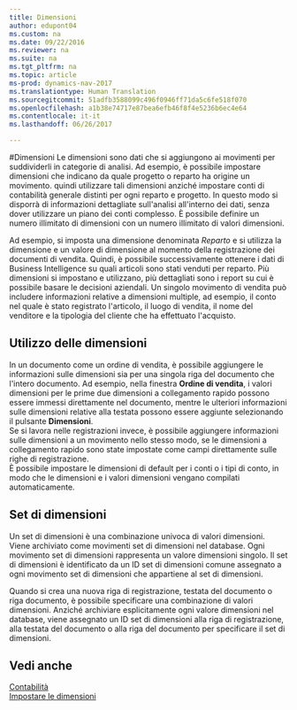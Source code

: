 ```yaml
---
title: Dimensioni
author: edupont04
ms.custom: na
ms.date: 09/22/2016
ms.reviewer: na
ms.suite: na
ms.tgt_pltfrm: na
ms.topic: article
ms-prod: dynamics-nav-2017
ms.translationtype: Human Translation
ms.sourcegitcommit: 51adfb3588099c496f0946ff71da5c6fe518f070
ms.openlocfilehash: a1b38e74717e87bea6efb46f8f4e5236b6ec4e64
ms.contentlocale: it-it
ms.lasthandoff: 06/26/2017

---
```


#<a name="dimensions"></a>Dimensioni
Le dimensioni sono dati che si aggiungono ai movimenti per suddividerli in categorie di analisi. Ad esempio, è possibile impostare dimensioni che indicano da quale progetto o reparto ha origine un movimento.
quindi utilizzare tali dimensioni anziché impostare conti di contabilità generale distinti per ogni reparto e progetto. In questo modo si disporrà di informazioni dettagliate sull'analisi all'interno dei dati, senza dover utilizzare un piano dei conti complesso.
È possibile definire un numero illimitato di dimensioni con un numero illimitato di valori dimensioni.  

Ad esempio, si imposta una dimensione denominata *Reparto* e si utilizza la dimensione e un valore di dimensione al momento della registrazione dei documenti di vendita. Quindi, è possibile successivamente ottenere i dati di Business Intelligence su quali articoli sono stati venduti per reparto.
Più dimensioni si impostano e utilizzano, più dettagliati sono i report su cui è possibile basare le decisioni aziendali. Un singolo movimento di vendita può includere informazioni relative a dimensioni multiple, ad esempio, il conto nel quale è stato registrato l'articolo, il luogo di vendita, il nome del venditore e la tipologia del cliente che ha effettuato l'acquisto.  

## <a name="using-dimensions"></a>Utilizzo delle dimensioni
In un documento come un ordine di vendita, è possibile aggiungere le informazioni sulle dimensioni sia per una singola riga del documento che l'intero documento. Ad esempio, nella finestra **Ordine di vendita**, i valori dimensioni per le prime due dimensioni a collegamento rapido possono essere immessi direttamente nel documento, mentre le ulteriori informazioni sulle dimensioni relative alla testata possono essere aggiunte selezionando il pulsante **Dimensioni**.  
Se si lavora nelle registrazioni invece, è possibile aggiungere informazioni sulle dimensioni a un movimento nello stesso modo, se le dimensioni a collegamento rapido sono state impostate come campi direttamente sulle righe di registrazione.  
È possibile impostare le dimensioni di default per i conti o i tipi di conto, in modo che le dimensioni e i valori dimensioni vengano compilati automaticamente.  

## <a name="dimension-sets"></a>Set di dimensioni
Un set di dimensioni è una combinazione univoca di valori dimensioni. Viene archiviato come movimenti set di dimensioni nel database. Ogni movimento set di dimensioni rappresenta un valore dimensioni singolo. Il set di dimensioni è identificato da un ID set di dimensioni comune assegnato a ogni movimento set di dimensioni che appartiene al set di dimensioni.  

Quando si crea una nuova riga di registrazione, testata del documento o riga documento, è possibile specificare una combinazione di valori dimensioni. Anziché archiviare esplicitamente ogni valore dimensioni nel database, viene assegnato un ID set di dimensioni alla riga di registrazione, alla testata del documento o alla riga del documento per specificare il set di dimensioni.  

## <a name="see-also"></a>Vedi anche
[Contabilità](finance-setup.md)  
[Impostare le dimensioni](finance-setup-setup-dimensions.md)  


